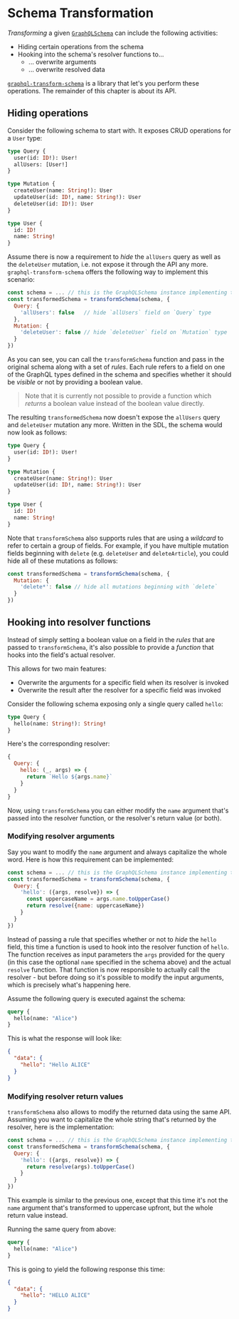 # Schema Transformation

_Transforming_ a given [`GraphQLSchema`](http://graphql.org/graphql-js/type/#graphqlschema) can include the following activities:

- Hiding certain operations from the schema
- Hooking into the schema's resolver functions to...
  - ... overwrite arguments
  - ... overwrite resolved data

[`graphql-transform-schema`](https://github.com/graphcool/graphql-transform-schema) is a library that let's you perform these operations. The remainder of this chapter is about its API.

## Hiding operations

Consider the following schema to start with. It exposes CRUD operations for a `User` type:

```graphql
type Query {
  user(id: ID!): User!
  allUsers: [User!]
}

type Mutation {
  createUser(name: String!): User
  updateUser(id: ID!, name: String!): User
  deleteUser(id: ID!): User
}

type User {
  id: ID!
  name: String!
}
```

Assume there is now a requirement to _hide_ the `allUsers` query as well as the `deleteUser` mutation, i.e. not expose it through the API any more. `graphql-transform-schema` offers the following way to implement this scenario:

```js
const schema = ... // this is the GraphQLSchema instance implementing the SDL from above
const transformedSchema = transformSchema(schema, {
  Query: {
    'allUsers': false   // hide `allUsers` field on `Query` type
  },
  Mutation: {
    'deleteUser': false // hide `deleteUser` field on `Mutation` type
  }
})
```

As you can see, you can call the `transformSchema` function and pass in the original schema along with a set of _rules_. Each rule refers to a field on one of the GraphQL types defined in the schema and specifies whether it should be _visible_ or not by providing a boolean value.

> Note that it is currently not possible to provide a function which _returns_ a boolean value instead of the boolean value directly.

The resulting `transformedSchema` now doesn't expose the `allUsers` query and `deleteUser` mutation any more. Written in the SDL, the schema would now look as follows:

```graphql
type Query {
  user(id: ID!): User!
}

type Mutation {
  createUser(name: String!): User
  updateUser(id: ID!, name: String!): User
}

type User {
  id: ID!
  name: String!
}
```

Note that `transformSchema` also supports rules that are using a _wildcard_ to refer to certain a group of fields. For example, if you have multiple mutation fields beginning with `delete` (e.g. `deleteUser` and `deleteArticle`), you could hide all of these mutations as follows:

```js
const transformedSchema = transformSchema(schema, {
  Mutation: {
    'delete*': false // hide all mutations beginning with `delete`
  }
})
```

## Hooking into resolver functions

Instead of simply setting a boolean value on a field in the _rules_ that are passed to `transformSchema`, it's also possible to provide a _function_ that hooks into the field's actual resolver.

This allows for two main features:

- Overwrite the arguments for a specific field when its resolver is invoked
- Overwrite the result after the resolver for a specific field was invoked

Consider the following schema exposing only a single query called `hello`:

```graphql
type Query {
  hello(name: String!): String!
}
```

Here's the corresponding resolver:

```js
{
  Query: {
    hello: (_, args) => {
      return `Hello ${args.name}`
    }
  }
}
```

Now, using `transformSchema` you can either modify the `name` argument that's passed into the resolver function, or the resolver's return value (or both).

### Modifying resolver arguments

Say you want to modify the `name` argument and always capitalize the whole word. Here is how this requirement can be implemented:

```js
const schema = ... // this is the GraphQLSchema instance implementing the SDL from above
const transformedSchema = transformSchema(schema, {
  Query: {
    'hello': ({args, resolve}) => {
      const uppercaseName = args.name.toUpperCase()
      return resolve({name: uppercaseName})
    }
  }
})
```

Instead of passing a rule that specifies whether or not to _hide_ the `hello` field, this time a function is used to hook into the resolver function of `hello`. The function receives as input parameters the `args` provided for the query (in this case the optional `name` specified in the schema above) and the actual `resolve` function. That function is now responsible to actually call the resolver - but before doing so it's possible to modify the input arguments, which is precisely what's happening here.

Assume the following query is executed against the schema:

```graphql
query {
  hello(name: "Alice")
}
```

This is what the response will look like:

```json
{
  "data": {
    "hello": "Hello ALICE"
  }
}
```

### Modifying resolver return values

`transformSchema` also allows to modify the returned data using the same API. Assuming you want to capitalize the whole string that's returned by the resolver, here is the implementation:

```js
const schema = ... // this is the GraphQLSchema instance implementing the SDL from above
const transformedSchema = transformSchema(schema, {
  Query: {
    'hello': ({args, resolve}) => {
      return resolve(args).toUpperCase()
    }
  }
})
```

This example is similar to the previous one, except that this time it's not the `name` argument that's transformed to uppercase upfront, but the whole return value instead.

Running the same query from above:

```graphql
query {
  hello(name: "Alice")
}
```

This is going to yield the following response this time:

```json
{
  "data": {
    "hello": "HELLO ALICE"
  }
}
```